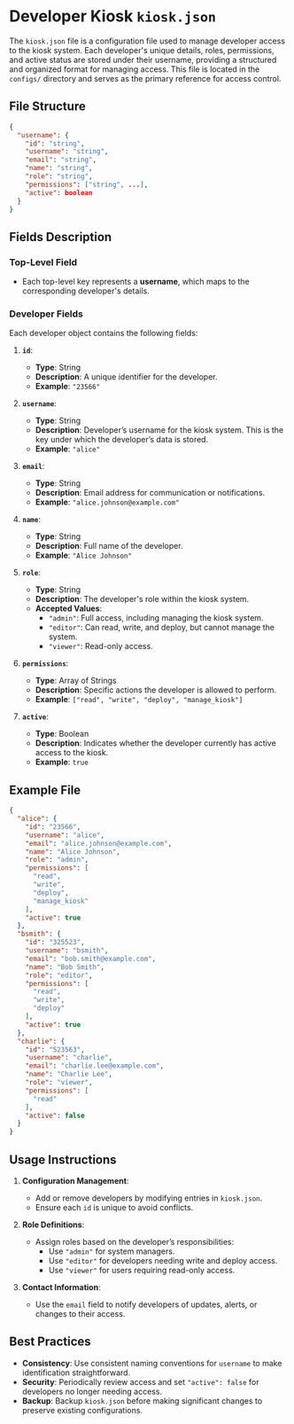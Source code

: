 # Developer Kiosk `kiosk.json`

The `kiosk.json` file is a configuration file used to manage developer access to the kiosk system. Each developer's unique details, roles, permissions, and active status are stored under their username, providing a structured and organized format for managing access. This file is located in the `configs/` directory and serves as the primary reference for access control.

## File Structure
```json
{
  "username": {
    "id": "string",
    "username": "string",
    "email": "string",
    "name": "string",
    "role": "string",
    "permissions": ["string", ...],
    "active": boolean
  }
}
```

## Fields Description

### **Top-Level Field**
- Each top-level key represents a **username**, which maps to the corresponding developer's details.

### **Developer Fields**
Each developer object contains the following fields:

1. **`id`**:
   - **Type**: String
   - **Description**: A unique identifier for the developer.
   - **Example**: `"23566"`

2. **`username`**:
   - **Type**: String
   - **Description**: Developer’s username for the kiosk system. This is the key under which the developer’s data is stored.
   - **Example**: `"alice"`

3. **`email`**:
   - **Type**: String
   - **Description**: Email address for communication or notifications.
   - **Example**: `"alice.johnson@example.com"`

4. **`name`**:
   - **Type**: String
   - **Description**: Full name of the developer.
   - **Example**: `"Alice Johnson"`

5. **`role`**:
   - **Type**: String
   - **Description**: The developer's role within the kiosk system.
   - **Accepted Values**:
     - `"admin"`: Full access, including managing the kiosk system.
     - `"editor"`: Can read, write, and deploy, but cannot manage the system.
     - `"viewer"`: Read-only access.

6. **`permissions`**:
   - **Type**: Array of Strings
   - **Description**: Specific actions the developer is allowed to perform.
   - **Example**: `["read", "write", "deploy", "manage_kiosk"]`

7. **`active`**:
   - **Type**: Boolean
   - **Description**: Indicates whether the developer currently has active access to the kiosk.
   - **Example**: `true`


## Example File
```json
{
  "alice": {
    "id": "23566",
    "username": "alice",
    "email": "alice.johnson@example.com",
    "name": "Alice Johnson",
    "role": "admin",
    "permissions": [
      "read",
      "write",
      "deploy",
      "manage_kiosk"
    ],
    "active": true
  },
  "bsmith": {
    "id": "325523",
    "username": "bsmith",
    "email": "bob.smith@example.com",
    "name": "Bob Smith",
    "role": "editor",
    "permissions": [
      "read",
      "write",
      "deploy"
    ],
    "active": true
  },
  "charlie": {
    "id": "523563",
    "username": "charlie",
    "email": "charlie.lee@example.com",
    "name": "Charlie Lee",
    "role": "viewer",
    "permissions": [
      "read"
    ],
    "active": false
  }
}
```


## Usage Instructions
1. **Configuration Management**:
   - Add or remove developers by modifying entries in `kiosk.json`.
   - Ensure each `id` is unique to avoid conflicts.

2. **Role Definitions**:
   - Assign roles based on the developer’s responsibilities:
     - Use `"admin"` for system managers.
     - Use `"editor"` for developers needing write and deploy access.
     - Use `"viewer"` for users requiring read-only access.

3. **Contact Information**:
   - Use the `email` field to notify developers of updates, alerts, or changes to their access.


## Best Practices
- **Consistency**: Use consistent naming conventions for `username` to make identification straightforward.
- **Security**: Periodically review access and set `"active": false` for developers no longer needing access.
- **Backup**: Backup `kiosk.json` before making significant changes to preserve existing configurations.
